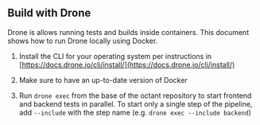 ## Build with Drone

Drone is allows running tests and builds inside containers. This document shows how to run Drone locally using Docker.

1. Install the CLI for your operating system per instructions in [https://docs.drone.io/cli/install/](https://docs.drone.io/cli/install/)

1. Make sure to have an up-to-date version of Docker

1. Run `drone exec` from the base of the octant repository to start frontend and backend tests in parallel. To start only a single step of the pipeline, add `--include` with the step name (e.g. `drone exec --include backend`) 
